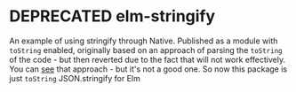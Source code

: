 # DEPRECATED elm-stringify


An example of using stringify through Native. Published as a module with `toString` enabled, originally based on an approach of parsing the `toString` of the code - but then reverted due to the fact that will not work effectively. You can [see](https://github.com/eeue56/elm-server-side-renderer/blob/master/src/ServerSide/Helpers.elm#L54) that approach - but it's not a good one. So now this package is just `toString`
JSON.stringify for Elm
